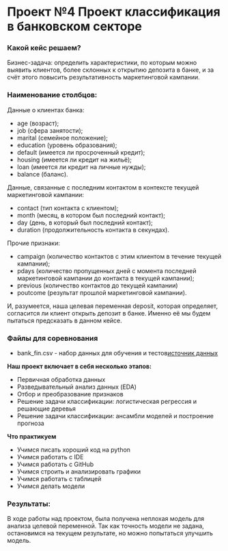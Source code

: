 # Проект №4 Проект классификация в банковском секторе
### Какой кейс решаем?
Бизнес-задача: определить характеристики, по которым можно выявить клиентов, более склонных к открытию депозита в банке, и за счёт этого повысить результативность маркетинговой кампании.

### Наименование столбцов:

Данные о клиентах банка:

* age (возраст);
* job (сфера занятости);
* marital (семейное положение);
* education (уровень образования);
* default (имеется ли просроченный кредит);
* housing (имеется ли кредит на жильё);
* loan (имеется ли кредит на личные нужды);
* balance (баланс).

Данные, связанные с последним контактом в контексте текущей маркетинговой кампании:

* contact (тип контакта с клиентом);
* month (месяц, в котором был последний контакт);
* day (день, в который был последний контакт);
* duration (продолжительность контакта в секундах).

Прочие признаки:

* campaign (количество контактов с этим клиентом в течение текущей кампании);
* pdays (количество пропущенных дней с момента последней маркетинговой кампании до контакта в текущей кампании);
* previous (количество контактов до текущей кампании)
* poutcome (результат прошлой маркетинговой кампании).

И, разумеется, наша целевая переменная deposit, которая определяет, согласится ли клиент открыть депозит в банке. Именно её мы будем пытаться предсказать в данном кейсе.

### Файлы для соревнования

* bank_fin.csv - набор данных для обучения и тестов[источник данных]()

**Наш проект включает в себя несколько этапов:**
* Первичная обработка данных
* Разведывательный анализ данных (EDA)
* Отбор и преобразование признаков
* Решение задачи классификации: логистическая регрессия и решающие деревья
* Решение задачи классификации: ансамбли моделей и построение прогноза

**Что практикуем**     
* Учимся писать хороший код на python
* Учимся работать с IDE
* Учимся работать с GitHub
* Учимся строить и анализировать графики
* Учимся работать с таблицей
* Учимся делать модели

### Результаты:  
В ходе работы над проектом, была получена неплохая модель для анализа целевой переменной. Так как точность модели не задана, остановимся на текущем результате, но можно попытаться улучшить модель.  
 